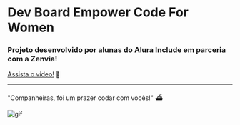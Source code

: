 # Dev Board Empower Code For Women

### Projeto desenvolvido por alunas do Alura Include em parceria com a Zenvia!

[Assista o vídeo!](https://youtu.be/EB8RMHrZ39o) 💖


<hr>

"Companheiras, foi um prazer codar com vocês!" ⛴️

<img src="https://media.tenor.com/withVP9gooUAAAAj/blowing-kisses-hearts.gif" alt="gif">

